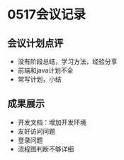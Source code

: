 # 0517会议记录

## 会议计划点评

* 没有阶段总结，学习方法，经验分享
* 前端和java计划不全
* 常写计划，小结

## 成果展示

* 开发文档：增加开发环境
* 友好访问问题
* 登录问题
* 流程图判断不够详细
